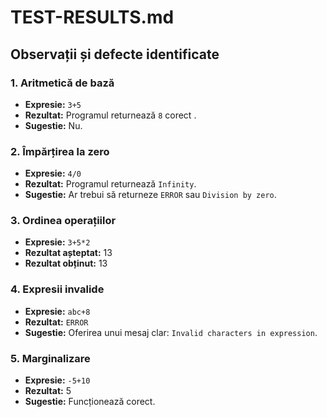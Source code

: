 # TEST-RESULTS.md
## Observații și defecte identificate

### 1. Aritmetică de bază
- **Expresie:** `3+5` 
- **Rezultat:** Programul returnează `8` corect . 
- **Sugestie:** Nu. 

### 2. Împărțirea la zero
- **Expresie:** `4/0` 
- **Rezultat:** Programul returnează `Infinity`. 
- **Sugestie:** Ar trebui să returneze `ERROR` sau `Division by zero`. 

### 3. Ordinea operațiilor
- **Expresie:** `3+5*2` 
- **Rezultat așteptat:** 13 
- **Rezultat obținut:** 13 

### 4. Expresii invalide
- **Expresie:** `abc+8` 
- **Rezultat:** `ERROR` 
- **Sugestie:** Oferirea unui mesaj clar: `Invalid characters in expression`. 

### 5. Marginalizare
- **Expresie:** `-5+10` 
- **Rezultat:** 5 
- **Sugestie:** Funcționează corect. 
